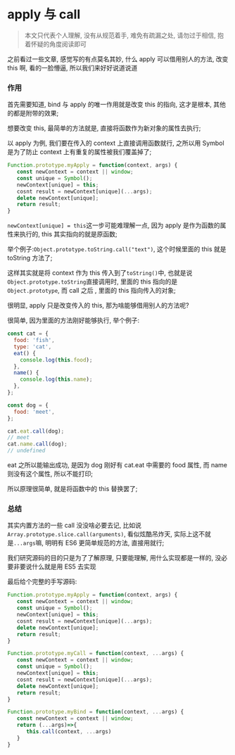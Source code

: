 # apply 与 call

> 本文只代表个人理解, 没有从规范着手, 难免有疏漏之处, 请勿过于相信, 抱着怀疑的角度阅读即可

之前看过一些文章, 感觉写的有点莫名其妙, 什么 apply 可以借用别人的方法, 改变 this 啊, 看的一脸懵逼, 所以我们来好好说道说道

### 作用

首先需要知道, bind 与 apply 的唯一作用就是改变 this 的指向, 这才是根本, 其他的都是附带的效果;

想要改变 this, 最简单的方法就是, 直接将函数作为新对象的属性去执行;

以 apply 为例, 我们要在传入的 context 上直接调用函数就行, 之所以用 Symbol 是为了防止 context 上有重复的属性被我们覆盖掉了;

```js
Function.prototype.myApply = function(context, args) {
   const newContext = context || window;
   const unique = Symbol();
   newContext[unique] = this;
   cosnt result = newContext[unique](...args);
   delete newContext[unique];
   return result;
}
```

`newContext[unique] = this`这一步可能难理解一点, 因为 apply 是作为函数的属性来执行的, this 其实指向的就是原函数;

举个例子:`Object.prototype.toString.call("text")`, 这个时候里面的 this 就是 toString 方法了;

这样其实就是将 context 作为 this 传入到了`toString()`中, 也就是说`Object.prototype.toString`直接调用时, 里面的 this 指向的是 `Object.prototype`, 而 call 之后 , 里面的 this 指向传入的对象;

很明显, apply 只是改变传入的 this, 那为啥能够借用别人的方法呢?

很简单, 因为里面的方法刚好能够执行, 举个例子:

```js
const cat = {
  food: 'fish',
  type: 'cat',
  eat() {
    console.log(this.food);
  },
  name() {
    console.log(this.name);
  },
};

const dog = {
  food: 'meet',
};

cat.eat.call(dog);
// meet
cat.name.call(dog);
// undefined
```

eat 之所以能输出成功, 是因为 dog 刚好有 cat.eat 中需要的 food 属性, 而 name 则没有这个属性, 所以不能打印;

所以原理很简单, 就是将函数中的 this 替换罢了;

### 总结

其实内置方法的一些 call 没没啥必要去记, 比如说`Array.prototype.slice.call(arguments)`, 看似炫酷吊炸天, 实际上这不就是`...args`嘛, 明明有 ES6 更简单规范的方法, 直接用就行;

我们研究源码的目的只是为了了解原理, 只要能理解, 用什么实现都是一样的, 没必要非要说什么就是用 ES5 去实现

最后给个完整的手写源码:

```js
Function.prototype.myApply = function(context, args) {
   const newContext = context || window;
   const unique = Symbol();
   newContext[unique] = this;
   cosnt result = newContext[unique](...args);
   delete newContext[unique];
   return result;
}

Function.prototype.myCall = function(context, ...args) {
   const newContext = context || window;
   const unique = Symbol();
   newContext[unique] = this;
   cosnt result = newContext[unique](...args);
   delete newContext[unique];
   return result;
}

Function.prototype.myBind = function(context, ...args) {
   const newContext = context || window;
   return (...args)=>{
      this.call(context, ...args)
   }
}
```
